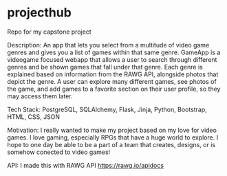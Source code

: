 # projecthub
Repo for my capstone project

Description:
An app that lets you select from a multitude of video game genres and gives you a list of games within that same genre.
GameApp is a videogame focused webapp that allows a user to search through different genres and be shown games that fall 
under that genre. Each genre is explained based on information from the RAWG API, alongside photos that depict the genre. 
A user can explore many different games, see photos of the game, and add games to a favorite section on their user profile, 
so they may access them later.

Tech Stack:
PostgreSQL, SQLAlchemy, Flask, Jinja, Python, Bootstrap, HTML, CSS, JSON

Motivation:
I really wanted to make my project based on my love for video games. I love gaming, especially RPGs that have a huge world to explore. 
I hope to one day be able to be a part of a team that creates, designs, or is somehow conected to video games!

API: 
I made this with RAWG API
https://rawg.io/apidocs
